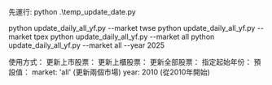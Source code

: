 先運行:
python .\temp_update_date.py


python update_daily_all_yf.py --market twse
python update_daily_all_yf.py --market tpex
python update_daily_all_yf.py --market all
python update_daily_all_yf.py --market all --year 2025


使用方式：
更新上市股票：
更新上櫃股票：
更新全部股票：
指定起始年份：
預設值：
market: 'all' (更新兩個市場)
year: 2010 (從2010年開始)